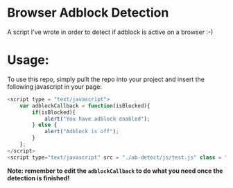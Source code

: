 # Browser Adblock Detection
A script I've wrote in order to detect if adblock is active on a browser :-)

# Usage:
To use this repo, simply pullt the repo into your project and insert the following javascript in your page:
```javascript
<script type = "text/javascript">
    var adblockCallback = function(isBlocked){
        if(isBlocked){
            alert("You have adblock enabled");
        } else {
            alert("Adblock is off");
        }
    };
</script>
<script type="text/javascript" src = "./ab-detect/js/test.js" class = "adBlockTest"></script>
```

**Note: remember to edit the `adblockCallback` to do what you need once the detection is finished!**
